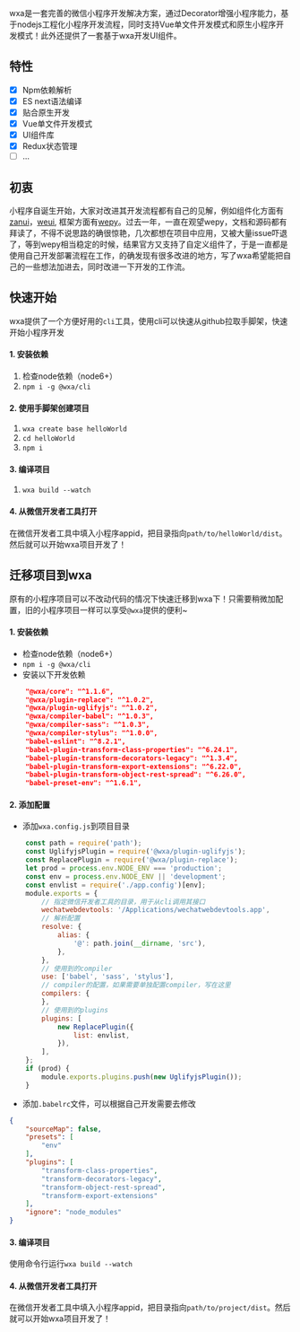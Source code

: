 wxa是一套完善的微信小程序开发解决方案，通过Decorator增强小程序能力，基于nodejs工程化小程序开发流程，同时支持Vue单文件开发模式和原生小程序开发模式！此外还提供了一套基于wxa开发UI组件。

## 特性
- [x] Npm依赖解析
- [x] ES next语法编译
- [x] 贴合原生开发
- [x] Vue单文件开发模式
- [x] UI组件库
- [x] Redux状态管理
- [ ] ...

## 初衷
小程序自诞生开始，大家对改进其开发流程都有自己的见解，例如组件化方面有[zanui](https://github.com/youzan/zanui-weapp)，[weui](https://github.com/Tencent/weui-wxss/), 框架方面有[wepy](https://github.com/Tencent/wepy)。过去一年，一直在观望wepy，文档和源码都有拜读了，不得不说思路的确很惊艳，几次都想在项目中应用，又被大量issue吓退了，等到wepy相当稳定的时候，结果官方又支持了自定义组件了，于是一直都是使用自己开发部署流程在工作，的确发现有很多改进的地方，写了wxa希望能把自己的一些想法加进去，同时改进一下开发的工作流。

## 快速开始
wxa提供了一个方便好用的`cli`工具，使用cli可以快速从github拉取手脚架，快速开始小程序开发

#### 1. 安装依赖
1. 检查node依赖（node6+）    
2. `npm i -g @wxa/cli` 

#### 2. 使用手脚架创建项目
1. `wxa create base helloWorld`
2. `cd helloWorld`
3. `npm i`

#### 3. 编译项目
1. `wxa build --watch`

#### 4. 从微信开发者工具打开
在微信开发者工具中填入小程序appid，把目录指向`path/to/helloWorld/dist`。然后就可以开始wxa项目开发了！

## 迁移项目到wxa
原有的小程序项目可以不改动代码的情况下快速迁移到wxa下！只需要稍微加配置，旧的小程序项目一样可以享受`@wxa`提供的便利~
#### 1. 安装依赖
- 检查node依赖（node6+）    
- `npm i -g @wxa/cli` 
- 安装以下开发依赖
```json
    "@wxa/core": "^1.1.6",
    "@wxa/plugin-replace": "^1.0.2",
    "@wxa/plugin-uglifyjs": "^1.0.2",
    "@wxa/compiler-babel": "^1.0.3",
    "@wxa/compiler-sass": "^1.0.3",
    "@wxa/compiler-stylus": "^1.0.0",
    "babel-eslint": "^8.2.1",
    "babel-plugin-transform-class-properties": "^6.24.1",
    "babel-plugin-transform-decorators-legacy": "^1.3.4",
    "babel-plugin-transform-export-extensions": "^6.22.0",
    "babel-plugin-transform-object-rest-spread": "^6.26.0",
    "babel-preset-env": "^1.6.1",
```

#### 2. 添加配置
- 添加`wxa.config.js`到项目目录    
```javascript
    const path = require('path');
    const UglifyjsPlugin = require('@wxa/plugin-uglifyjs');
    const ReplacePlugin = require('@wxa/plugin-replace');
    let prod = process.env.NODE_ENV === 'production';
    const env = process.env.NODE_ENV || 'development';
    const envlist = require('./app.config')[env];
    module.exports = {
        // 指定微信开发者工具的目录，用于从cli调用其接口
        wechatwebdevtools: '/Applications/wechatwebdevtools.app',
        // 解析配置
        resolve: {
            alias: {
                '@': path.join(__dirname, 'src'),
            },
        },
        // 使用到的compiler
        use: ['babel', 'sass', 'stylus'],
        // compiler的配置，如果需要单独配置compiler，写在这里
        compilers: {
        },
        // 使用到的plugins
        plugins: [
            new ReplacePlugin({
                list: envlist,
            }),
        ],
    };
    if (prod) {
        module.exports.plugins.push(new UglifyjsPlugin());
    }
```
- 添加`.babelrc`文件，可以根据自己开发需要去修改
```json
{
    "sourceMap": false,
    "presets": [
        "env"
    ],
    "plugins": [
        "transform-class-properties",
        "transform-decorators-legacy",
        "transform-object-rest-spread",
        "transform-export-extensions"
    ],
    "ignore": "node_modules"
}
```

#### 3. 编译项目
使用命令行运行`wxa build --watch`

#### 4. 从微信开发者工具打开
在微信开发者工具中填入小程序appid，把目录指向`path/to/project/dist`。然后就可以开始wxa项目开发了！

<style>
    body {
        font-family: -apple-system, ".SFNSDisplay-Regular", "Helvetica Neue", Helvetica, "Microsoft YaHei", Arial, sans-serif;
    }
</style>